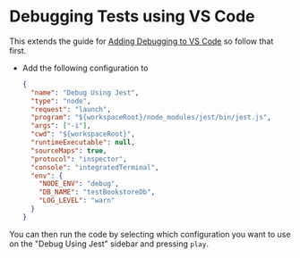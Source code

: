 # Debugging Tests using VS Code

This extends the guide for [Adding Debugging to VS Code](./add-vscode-debugging.md) so follow that first.

- Add the following configuration to
  ```json
  {
  	"name": "Debug Using Jest",
  	"type": "node",
  	"request": "launch",
  	"program": "${workspaceRoot}/node_modules/jest/bin/jest.js",
  	"args": ["-i"],
  	"cwd": "${workspaceRoot}",
  	"runtimeExecutable": null,
  	"sourceMaps": true,
  	"protocol": "inspector",
  	"console": "integratedTerminal",
  	"env": {
   	  "NODE_ENV": "debug",
   	  "DB_NAME": "testBookstoreDb",
   	  "LOG_LEVEL": "warn"
    }
  }
  ```

You can then run the code by selecting which configuration you want to use on the "Debug Using Jest" sidebar and pressing `play`.